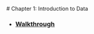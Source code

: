# Chapter 1: Introduction to Data

* ### [Walkthrough](https://github.com/RiccardoMPesce/OpenIntro-Statistics-Excercises/tree/main/chapter1/walkthrough.ipynb)